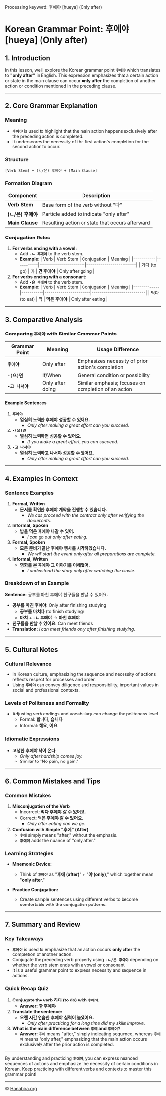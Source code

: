 Processing keyword: 후에야 [hueya] (Only after)
# Korean Grammar Point: 후에야 [hueya] (Only after)

## 1. Introduction
In this lesson, we'll explore the Korean grammar point **`후에야`** which translates to **"only after"** in English. This expression emphasizes that a certain action or state in the main clause can occur **only after** the completion of another action or condition mentioned in the preceding clause.

---
## 2. Core Grammar Explanation
### Meaning
- **`후에야`** is used to highlight that the main action happens exclusively after the preceding action is completed.
- It underscores the necessity of the first action's completion for the second action to occur.
### Structure
```
[Verb Stem] + (ㄴ/은) 후에야 + [Main Clause]
```
### Formation Diagram
| **Component**        | **Description**                                  |
|----------------------|--------------------------------------------------|
| **Verb Stem**        | Base form of the verb without "다"                |
| **(ㄴ/은) 후에야**    | Particle added to indicate "only after"           |
| **Main Clause**      | Resulting action or state that occurs afterward   |
### Conjugation Rules
1. **For verbs ending with a vowel:**
   - Add **`-ㄴ 후에야`** to the verb stem.
   - **Example:**
     | Verb      | Verb Stem | Conjugation           | Meaning                 |
     |-----------|-----------|-----------------------|-------------------------|
     | 가다 (to go) | 가        | **간 후에야**         | Only after going        |
2. **For verbs ending with a consonant:**
   - Add **`-은 후에야`** to the verb stem.
   - **Example:**
     | Verb        | Verb Stem | Conjugation           | Meaning                   |
     |-------------|-----------|-----------------------|---------------------------|
     | 먹다 (to eat) | 먹        | **먹은 후에야**         | Only after eating         |
---
## 3. Comparative Analysis
### Comparing **`후에야`** with Similar Grammar Points
| Grammar Point         | Meaning             | Usage Difference                                    |
|-----------------------|---------------------|-----------------------------------------------------|
| **`후에야`**           | Only after          | Emphasizes necessity of prior action's completion   |
| **`-(으)면`**          | If/When             | General condition or possibility                    |
| **`-고 나서야`**       | Only after doing    | Similar emphasis; focuses on completion of an action |
#### Example Sentences
1. **`후에야`**
   - **열심히 노력한 후에야 성공할 수 있어요.**
     - *Only after making a great effort can you succeed.*
2. **`-(으)면`**
   - **열심히 노력하면 성공할 수 있어요.**
     - *If you make a great effort, you can succeed.*
3. **`-고 나서야`**
   - **열심히 노력하고 나서야 성공할 수 있어요.**
     - *Only after making a great effort can you succeed.*
---
## 4. Examples in Context
### Sentence Examples
1. **Formal, Written**
   - **문서를 확인한 후에야 계약을 진행할 수 있습니다.**
     - *We can proceed with the contract only after verifying the documents.*
2. **Informal, Spoken**
   - **밥을 먹은 후에야 나갈 수 있어.**
     - *I can go out only after eating.*
3. **Formal, Spoken**
   - **모든 준비가 끝난 후에야 행사를 시작하겠습니다.**
     - *We will start the event only after all preparations are complete.*
4. **Informal, Written**
   - **영화를 본 후에야 그 이야기를 이해했어.**
     - *I understood the story only after watching the movie.*
### Breakdown of an Example
**Sentence:** 공부를 마친 후에야 친구들을 만날 수 있어요.
- **공부를 마친 후에야**: Only after finishing studying
  - **공부를 마치다** (to finish studying)
  - **마치** + **-ㄴ 후에야** → **마친 후에야**
- **친구들을 만날 수 있어요**: Can meet friends
- **Translation:** *I can meet friends only after finishing studying.*
---
## 5. Cultural Notes
### Cultural Relevance
- In Korean culture, emphasizing the sequence and necessity of actions reflects respect for processes and order.
- Using **`후에야`** can convey diligence and responsibility, important values in social and professional contexts.
### Levels of Politeness and Formality
- Adjusting verb endings and vocabulary can change the politeness level.
  - Formal: **합니다**, **습니다**
  - Informal: **해요**, **어요**
### Idiomatic Expressions
- **고생한 후에야 낙이 온다**
  - *Only after hardship comes joy.*
  - Similar to "No pain, no gain."
---
## 6. Common Mistakes and Tips
### Common Mistakes
1. **Misconjugation of the Verb**
   - Incorrect: **먹다 후에야 갈 수 있어요.**
   - Correct: **먹은 후에야 갈 수 있어요.**
     - *Only after eating can we go.*
2. **Confusion with Simple "후에" (After)**
   - **`후에`** simply means "after," without the emphasis.
   - **`후에야`** adds the nuance of "only after."
### Learning Strategies
- **Mnemonic Device:**
  - Think of **`후에야`** as "**후에 (after)**" + "**야 (only)**," which together mean "**only after**."
  
- **Practice Conjugation:**
  - Create sample sentences using different verbs to become comfortable with the conjugation patterns.
---
## 7. Summary and Review
### Key Takeaways
- **`후에야`** is used to emphasize that an action occurs **only after** the completion of another action.
- Conjugate the preceding verb properly using **`-ㄴ/은 후에야`** depending on whether the verb stem ends with a vowel or consonant.
- It is a useful grammar point to express necessity and sequence in actions.
### Quick Recap Quiz
1. **Conjugate the verb 하다 (to do) with `후에야`.**
   - **Answer:** **한 후에야**
2. **Translate the sentence:**
   - **오랜 시간 연습한 후에야 실력이 늘었어요.**
     - *Only after practicing for a long time did my skills improve.*
3. **What is the main difference between `후에` and `후에야`?**
   - **Answer:** `후에` means "after," simply indicating sequence, whereas `후에야` means "only after," emphasizing that the main action occurs exclusively after the prior action is completed.
---
By understanding and practicing **`후에야`**, you can express nuanced sequences of actions and emphasize the necessity of certain conditions in Korean. Keep practicing with different verbs and contexts to master this grammar point!

---
© [Hanabira.org](https://hanabira.org)
